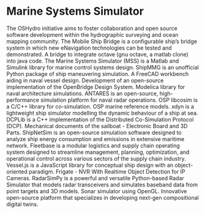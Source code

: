 # Marine Systems Simulator

The OSHydro initiative aims to foster collaboration and open source software development within the hydrographic surveying and ocean mapping community. The Mobile Ship Bridge is a configurable ship’s bridge system in which new eNavigation technologies can be tested and demonstrated. A bridge to integrate octave (gnu octave, a matlab clone) into java code. The Marine Systems Simulator (MSS) is a Matlab and Simulink library for marine control systems design. ShipMMG is an unofficial Python package of ship maneuvering simulation. A FreeCAD workbench aiding in naval vessel design. Development of an open-source implementation of the OpenBridge Design System. Modelica library for naval architecture simulations. ANTARES is an open-source, high-performance simulation platform for naval radar operations. OSP libcosim is a C/C++ library for co-simulation. OSP marine reference models. xdyn is a lightweight ship simulator modelling the dynamic behaviour of a ship at sea. DCPLib is a C++ implementation of the Distributed Co-Simulation Protocol (DCP). Mechanical documents of the sailboat - Electronic Board and 3D Parts. ShipNetSim is an open-source simulation software designed to analyze ship energy consumption and emissions in extensive maritime network. Fleetbase is a modular logistics and supply chain operating system designed to streamline management, planning, optimization, and operational control across various sectors of the supply chain industry. Vessel.js is a JavaScript library for conceptual ship design with an object-oriented paradigm. Frigate - NVR With Realtime Object Detection for IP Cameras. RadarSimPy is a powerful and versatile Python-based Radar Simulator that models radar transceivers and simulates baseband data from point targets and 3D models. Sonar simulator using OpenGL. Innovative open-source platform that specializes in developing next-gen compositional digital twins.